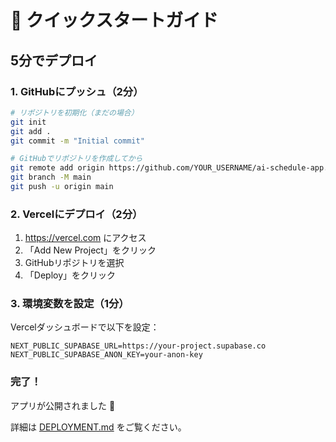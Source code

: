 # 🚀 クイックスタートガイド

## 5分でデプロイ

### 1. GitHubにプッシュ（2分）

```bash
# リポジトリを初期化（まだの場合）
git init
git add .
git commit -m "Initial commit"

# GitHubでリポジトリを作成してから
git remote add origin https://github.com/YOUR_USERNAME/ai-schedule-app.git
git branch -M main
git push -u origin main
```

### 2. Vercelにデプロイ（2分）

1. https://vercel.com にアクセス
2. 「Add New Project」をクリック
3. GitHubリポジトリを選択
4. 「Deploy」をクリック

### 3. 環境変数を設定（1分）

Vercelダッシュボードで以下を設定：

```
NEXT_PUBLIC_SUPABASE_URL=https://your-project.supabase.co
NEXT_PUBLIC_SUPABASE_ANON_KEY=your-anon-key
```

### 完了！

アプリが公開されました 🎉

詳細は [DEPLOYMENT.md](./DEPLOYMENT.md) をご覧ください。

